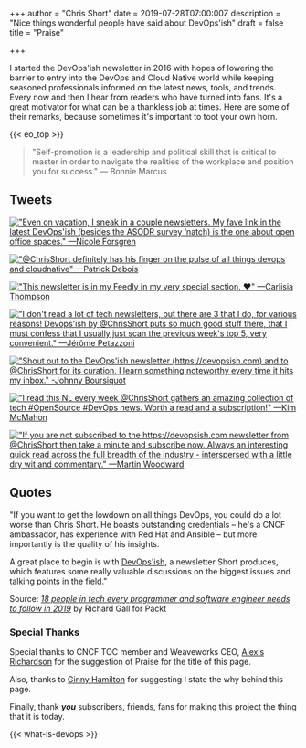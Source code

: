 +++
author = "Chris Short"
date = 2019-07-28T07:00:00Z
description = "Nice things wonderful people have said about DevOps'ish"
draft = false
title = "Praise"

+++

I started the DevOps'ish newsletter in 2016 with hopes of lowering the barrier to entry into the DevOps and Cloud Native world while keeping seasoned professionals informed on the latest news, tools, and trends. Every now and then I hear from readers who have turned into fans. It's a great motivator for what can be a thankless job at times. Here are some of their remarks, because sometimes it's important to toot your own horn.

{{< eo_top >}}

> "Self-promotion is a leadership and political skill that is critical to master in order to navigate the realities of the workplace and position you for success." ― Bonnie Marcus

## Tweets

[!["Even on vacation, I sneak in a couple newsletters. My fave link in the latest DevOps'ish (besides the ASODR survey ‘natch) is the one about open office spaces." —Nicole Forsgren][nicolefv]](https://twitter.com/nicolefv/status/1113069829001568256)

[!["@ChrisShort definitely has his finger on the pulse of all things devops and cloudnative" —Patrick Debois][patrick-debois]](https://twitter.com/patrickdebois/status/1306296872785637377)

[!["This newsletter is in my Feedly in my very special section. ❤️" —Carlisia Thompson][carlisia-thompson]](https://twitter.com/carlisia/status/1365340098229727236)

[!["I don't read a lot of tech newsletters, but there are 3 that I do, for various reasons! Devops'ish by @ChrisShort puts so much good stuff there, that I must confess that I usually just scan the previous week's top 5, very convenient." —Jérôme Petazzoni][jpetazzo]](https://twitter.com/jpetazzo/status/1129916987545653248)

[!["Shout out to the DevOps'ish newsletter (https://devopsish.com) and to @ChrisShort for its curation. I learn something noteworthy every time it hits my inbox." -Johnny Boursiquot][johnny-boursiquot]](https://twitter.com/jboursiquot/status/1364231041171550208)

[!["I read this NL every week @ChrisShort gathers an amazing collection of tech #OpenSource #DevOps news. Worth a read and a subscription!" —Kim McMahon][kamcmahon]](https://twitter.com/kamcmahon/status/1085654763193098240)

[!["If you are not subscribed to the https://devopsish.com newsletter from @ChrisShort then take a minute and subscribe now. Always an interesting quick read across the full breadth of the industry - interspersed with a little dry wit and commentary." —Martin Woodward][mwoodward]](https://twitter.com/martinwoodward/status/1038687548153978881)

## Quotes

"If you want to get the lowdown on all things DevOps, you could do a lot worse than Chris Short. He boasts outstanding credentials – he's a CNCF ambassador, has experience with Red Hat and Ansible – but more importantly is the quality of his insights.

A great place to begin is with [DevOps'ish](https://devopsish.com), a newsletter Short produces, which features some really valuable discussions on the biggest issues and talking points in the field."

Source: [*18 people in tech every programmer and software engineer needs to follow in 2019*](https://hub.packtpub.com/18-people-in-tech-every-programmer-and-software-engineer-needs-to-follow-in-2019/) by Richard Gall for Packt

### Special Thanks

Special thanks to CNCF TOC member and Weaveworks CEO, [Alexis Richardson](https://twitter.com/monadic/status/1155136182088622080) for the suggestion of Praise for the title of this page.

Also, thanks to [Ginny Hamilton](https://twitter.com/GinnyHam) for suggesting I state the why behind this page.

Finally, thank ***you*** subscribers, friends, fans for making this project the thing that it is today.

{{< what-is-devops >}}

[nicolefv]: https://shortcdn.com/devopsish/nicolefv-praise.webp
[jpetazzo]: https://shortcdn.com/devopsish/jpetazzo-praise.webp
[Bashfulrobot]: https://shortcdn.com/devopsish/Bashfulrobot-praise.webp
[kamcmahon]: https://shortcdn.com/devopsish/kamcmahon-praise.webp
[mwoodward]: https://shortcdn.com/devopsish/martin-woodward-praise.webp
[patrick-debois]: https://shortcdn.com/devopsish/patrick-debois-praise.webp
[johnny-boursiquot]: https://shortcdn.com/devopsish/johnny-boursiquot-praise.webp
[carlisia-thompson]: https://shortcdn.com/devopsish/carlisia-thompson-praise.webp
